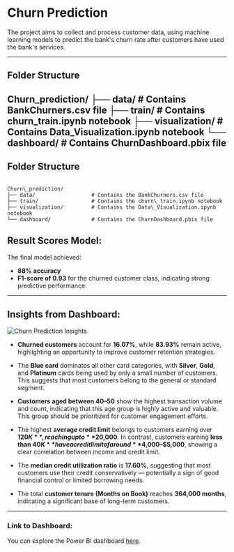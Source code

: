 # Churn Prediction

The project aims to collect and process customer data, using machine learning models to predict the bank's churn rate after customers have used the bank's services.

---

## Folder Structure
**Churn_prediction/
├── data/ # Contains BankChurners.csv file
├── train/ # Contains churn_train.ipynb notebook
├── visualization/ # Contains Data_Visualization.ipynb notebook
└── dashboard/ # Contains ChurnDashboard.pbix file**
---

## Folder Structure
```

Churn\_prediction/
├── data/                  # Contains the BankChurners.csv file
├── train/                 # Contains the churn\_train.ipynb notebook
├── visualization/         # Contains the Data\_Visualization.ipynb notebook
└── dashboard/             # Contains the ChurnDashboard.pbix file

```

## Result Scores Model:
The final model achieved:
- **88% accuracy** 
- **F1-score of 0.93** for the churned customer class, indicating strong predictive performance.

---

## Insights from Dashboard:

![Churn Prediction Insights](https://github.com/user-attachments/assets/2d8d64cb-a0fa-4d36-8ff1-ac80d6efd0a3)

- **Churned customers** account for **16.07%**, while **83.93%** remain active, highlighting an opportunity to improve customer retention strategies.
  
- The **Blue card** dominates all other card categories, with **Silver**, **Gold**, and **Platinum** cards being used by only a small number of customers. This suggests that most customers belong to the general or standard segment.

- **Customers aged between 40–50** show the highest transaction volume and count, indicating that this age group is highly active and valuable. This group should be prioritized for customer engagement efforts.

- The highest **average credit limit** belongs to customers earning over **$120K**, reaching up to **$20,000**. In contrast, customers earning **less than $40K** have a credit limit of around **$4,000–$5,000**, showing a clear correlation between income and credit limit.

- The **median credit utilization ratio** is **17.60%**, suggesting that most customers use their credit conservatively — potentially a sign of good financial control or limited borrowing needs.

- The total **customer tenure (Months on Book)** reaches **364,000 months**, indicating a significant base of long-term customers.

---

### Link to Dashboard:
You can explore the Power BI dashboard [here](https://github.com/thanhthao2004/Churn_prediction/tree/main/dashboard).
